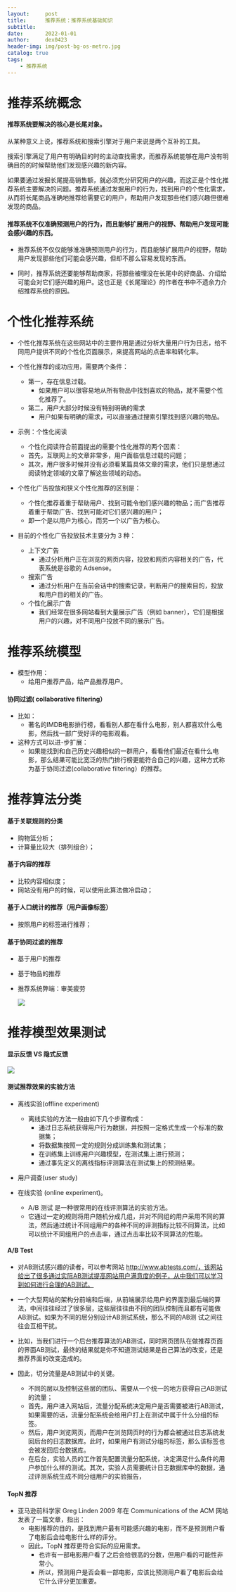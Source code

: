 ```yaml
---
layout:     post
title:      推荐系统：推荐系统基础知识
subtitle:   
date:       2022-01-01
author:     dex0423
header-img: img/post-bg-os-metro.jpg
catalog: true
tags:
    - 推荐系统
---
```




# 推荐系统概念

#### 推荐系统要解决的核心是长尾对象。

从某种意义上说，推荐系统和搜索引擎对于用户来说是两个互补的工具。

搜索引擎满足了用户有明确目的时的主动查找需求，而推荐系统能够在用户没有明确目的的时候帮助他们发现感兴趣的新内容。

如果要通过发掘长尾提高销售额，就必须充分研究用户的兴趣，而这正是个性化推荐系统主要解决的问题。推荐系统通过发掘用户的行为，找到用户的个性化需求，从而将长尾商品准确地推荐给需要它的用户，帮助用户发现那些他们感兴趣但很难发现的商品。

#### 推荐系统不仅准确预测用户的行为，而且能够扩展用户的视野、帮助用户发现可能会感兴趣的东西。

- 推荐系统不仅仅能够淮准确预测用户的行为，而且能够扩展用户的视野，帮助用户发现那些他们可能会感兴趣，但却不那么容易发现的东西。

- 同时，推荐系统还要能够帮助商家，将那些被埋没在长尾中的好商品、介绍给可能会对它们感兴趣的用户。这也正是《长尾理论》的作者在书中不遗余力介绍推荐系统的原因。


# 个性化推荐系统

- 个性化推荐系统在这些网站中的主要作用是通过分析大量用户行为日志，给不同用户提供不同的个性化页面展示，来提高网站的点击率和转化率。

- 个性化推荐的成功应用，需要两个条件：
    - 第一，存在信息过载。
        - 如果用户可以很容易地从所有物品中找到喜欢的物品，就不需要个性化推荐了。
    - 第二，用户大部分时候没有特别明确的需求
        - 用户如果有明确的需求，可以直接通过搜索引擎找到感兴趣的物品。

- 示例：个性化阅读
    - 个性化阅读符合前面提出的需要个性化推荐的两个因素：
    - 首先，互联网上的文章非常多，用户面临信息过载的问题；
    - 其次，用户很多时候并没有必须看某篇具体文章的需求，他们只是想通过阅读特定领域的文章了解这些领域的动态。

- 个性化广告投放和狭义个性化推荐的区别是：
    - 个性化推荐着重于帮助用户、找到可能令他们感兴趣的物品；而广告推荐着重于帮助广告、找到可能对它们感兴趣的用户；
    - 即一个是以用户为核心，而另一个以广告为核心。

- 目前的个性化广告投放技术主要分为 3 种：
    - 上下文广告
        - 通过分析用户正在浏览的网页内容，投放和网页内容相关的广告，代表系统是谷歌的 Adsense。
    - 搜索广告
        - 通过分析用户在当前会话中的搜索记录，判断用户的搜索目的，投放和用户目的相关的广告。
    - 个性化展示广告
        - 我们经常在很多网站看到大量展示广告（例如 banner），它们是根据用户的兴趣，对不同用户投放不同的展示广告。


# 推荐系统模型

- 模型作用：
    - 给用户推荐产品，给产品推荐用户。

#### 协同过滤( collaborative filtering）

- 比如：
    - 著名的IMDB电影排行榜，看看别人都在看什么电影，别人都喜欢什么电影，然后找一部广受好评的电影观看。
- 这种方式可以进-步扩展：
    - 如果能找到和自己历史兴趣相似的一群用户，看看他们最近在看什么电影，那么结果可能比宽泛的热门排行榜更能符合自己的兴趣，这种方式称为基于协同过滤(collaborative filtering）的推荐。


# 推荐算法分类

#### 基于关联规则的分类

- 购物篮分析；
- 计算量比较大（排列组合）；

#### 基于内容的推荐

- 比较内容相似度；
- 网站没有用户的时候，可以使用此算法做冷启动；

#### 基于人口统计的推荐（用户画像标签）

- 按照用户的标签进行推荐；

#### 基于协同过滤的推荐

- 基于用户的推荐
- 基于物品的推荐
- 推荐系统弊端：审美疲劳

  ![]({{site.baseurl}}/img-post/用户画像-11.png)    

# 推荐模型效果测试

#### 显示反馈 VS 隐式反馈

  ![]({{site.baseurl}}/img-post/推荐系统-1.png)  

#### 测试推荐效果的实验方法

- 离线实验(offline experiment)
    - 离线实验的方法一般由如下几个步骤构成：
        - 通过日志系统获得用户行为数据，并按照一定格式生成一个标准的数据集；
        - 将数据集按照一定的规则分成训练集和测试集；
        - 在训练集上训练用户兴趣模型，在测试集上进行预测；
        - 通过事先定义的离线指标评测算法在测试集上的预测结果。

- 用户调查(user study)

- 在线实验 (online experiment)。
    - A/B 测试 是一种很常用的在线评测算法的实验方法。
    - 它通过一定的规则将用户随机分成几组，并对不同组的用户采用不同的算法，然后通过统计不同组用户的各种不同的评测指标比较不同算法，比如可以统计不同组用户的点击率，通过点击率比较不同算法的性能。

#### A/B Test

- 对AB测试感兴趣的读者，可以参考网站 http://www.abtests.com/，该网站给出了很多通过实际AB测试提高网站用户满意度的例子，从中我们可以学习到如何进行合理的AB测试。

- 一个大型网站的架构分前端和后端，从前端展示给用户的界面到最后端的算法，中间往往经过了很多层，这些层往往由不同的团队控制而且都有可能做AB测试。如果为不同的层分别设计AB测试系统，那么不同的AB测 试之间往往会互相干扰。

- 比如，当我们进行一个后台推荐算法的AB测试，同时网页团队在做推荐页面的界面AB测试，最终的结果就是你不知道测试结果是自己算法的改变，还是推荐界面的改变造成的。

- 因此，切分流量是AB测试中的关键。
    - 不同的层以及控制这些层的团队、需要从一个统一的地方获得自己AB测试的流量；
    - 首先，用户进入网站后，流量分配系统决定用户是否需要被进行AB测试，如果需要的话，流量分配系统会给用户打上在测试中属于什么分组的标签。
    - 然后，用户浏览网页，而用户在浏览网页时的行为都会被通过日志系统发回后台的日志数据库。此时，如果用户有测试分组的标签，那么该标签也会被发回后台数据库。
    - 在后台，实验人员的工作首先配置流量分配系统，决定满足什么条件的用户参加什么样的测试。其次，实验人员需要统计日志数据库中的数据，通过评测系统生成不同分组用户的实验报告，

#### TopN 推荐

- 亚马逊前科学家 Greg Linden 2009 年在 Communications of the ACM 网站发表了一篇文章，指出：
    - 电影推荐的目的，是找到用户最有可能感兴趣的电影，而不是预测用户看了电影后会给电影什么样的评分。
    - 因此，TopN 推荐更符合实际的应用需求。
        - 也许有一部电影用户看了之后会给很高的分数，但用户看的可能性非常小。
        - 所以，预测用户是否会看一部电影，应该比预测用户看了电影后会给它什么评分更加重要。





